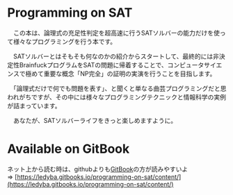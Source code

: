 # Programming on SAT

　この本は、論理式の充足性判定を超高速に行うSATソルバーの能力だけを使って様々なプログラミングを行う本です。

　SATソルバーとはそもそも何なのかの紹介からスタートして、最終的には非決定性BrainfuckプログラムをSATの問題に帰着することで、コンピュータサイエンスで極めて重要な概念「NP完全」の証明の実演を行うことを目指します。

　「論理式だけで何でも問題を表す」、と聞くと単なる曲芸プログラミングだと思われがちですが、その中には様々なプログラミングテクニックと情報科学の実例が詰まっています。

　あなたが、SATソルバーライフをきっと楽しめますように。

# Available on GitBook

ネット上から読む時は、githubよりも[GitBook](https://ledyba.gitbooks.io/programming-on-sat/content/)の方が読みやすいよ    
⇒ [https://ledyba.gitbooks.io/programming-on-sat/content/](https://ledyba.gitbooks.io/programming-on-sat/content/)
